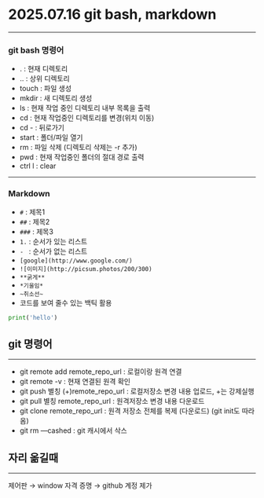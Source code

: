 # 2025.07.16 git bash, markdown
---
### git bash 명령어
- . : 현재 디렉토리
- .. : 상위 디렉토리
- touch : 파일 생성
- mkdir : 새 디렉토리 생성
- ls : 현재 작업 중인 디렉토리 내부 목록을 출력
- cd : 현재 작업중인 디렉토리를 변경(위치 이동)
- cd - : 뒤로가기
- start : 폴더/파일 열기
- rm : 파일 삭제 (디렉토리 삭제는 -r 추가)
- pwd : 현재 작업중인 폴더의 절대 경로 출력
- ctrl l : clear
---
### Markdown
- `#` : 제목1
- `##` : 제목2
- `###` : 제목3
- `1.` : 순서가 있는 리스트
- `- ` : 순서가 없는 리스트
- `[google](http://www.google.com/)`
- `![이미지](http://picsum.photos/200/300)`
- `**굵게**`
- `*기울임*`
- `~취소선~`
- 코드를 보여 줄수 있는 백틱 활용
``` python
print('hello')
```

## git 명령어

---

- git remote add remote_repo_url : 로컬이랑 원격 연결
- git remote -v : 현재 연결된 원격 확인
- git push 별칭 (+)remote_repo_url : 로컬저장소 변경 내용 업로드, +는 강제실행
- git pull 별칭 remote_repo_url :  원격저장소 변경 내용 다운로드
- git clone remote_repo_url : 원격 저장소 전체를 복제 (다운로드) (git init도 따라옴)
- git rm —cashed : git 캐시에서 삭스

## 자리 옮길때

---

제어판 → window 자격 증명 → github 계정 제가